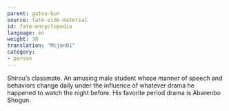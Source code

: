 ```yaml
---
parent: gotou-kun
source: fate-side-material
id: fate-encyclopedia
language: en
weight: 30
translation: "Mcjon01"
category:
- person
---
```


Shirou’s classmate.
An amusing male student whose manner of speech and behaviors change daily under the influence of whatever drama he happened to watch the night before.
His favorite period drama is Abarenbo Shogun.
